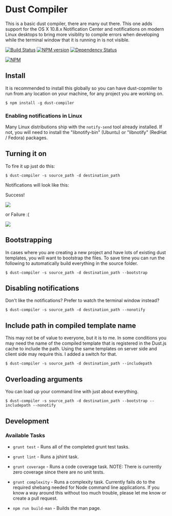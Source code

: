 # Dust Compiler
This is a basic dust compiler, there are many out there. This one adds support
for the OS X 10.8.x Notification Center and notifications on modern Linux
desktops to bring more visiblity to compile errors when developing while the
terminal window that it is running in is not visible.

[![Build Status](https://travis-ci.org/jamsyoung/dust-compiler.png)](https://travis-ci.org/jamsyoung/dust-compiler)
[![NPM version](https://badge.fury.io/js/dust-compiler.png)](http://badge.fury.io/js/dust-compiler)
[![Dependency Status](https://gemnasium.com/jamsyoung/dust-compiler.png)](https://gemnasium.com/jamsyoung/dust-compiler)

[![NPM](https://nodei.co/npm/dust-compiler.png?downloads=true&stars=true)](https://nodei.co/npm/dust-compiler/)


## Install
It is recommended to install this globally so you can have dust-copmiler to run
from any location on your machine, for any project you are working on.

    $ npm install -g dust-compiler


### Enabling notifications in Linux
Many Linux distributions ship with the `notify-send` tool already installed.
If not, you will need to install the "libnotify-bin" (Ubuntu) or "libnotify"
(RedHat / Fedora) packages.


## Turning it on
To fire it up just do this:

    $ dust-compiler -s source_path -d destination_path

Notifications will look like this:

Success!

![](http://new.tinygrab.com/d34460e816c9911aabc9cebaa92ac8c13910a39faa.png)

or Failure :(

![](http://new.tinygrab.com/d34460e8169c9c133481adf8a39126e0a40984b603.png)


## Bootstrapping
In cases where you are creating a new project and have lots of existing dust
templates, you will want to bootstrap the files.  To save time you can run
the following to automatically build everything in the source folder.

    $ dust-compiler -s source_path -d destination_path --bootstrap


## Disabling notifications
Don't like the notifications?  Prefer to watch the terminal window instead?

    $ dust-compiler -s source_path -d destination_path --nonotify


## Include path in compiled template name
This may not be of value to everyone, but it is to me.  In some conditions you
may need the name of the compiled template that is registered in the Dust.js
cache to include the path.  Using the same templates on server side and client
side may require this.  I added a switch for that.

    $ dust-compiler -s source_path -d destination_path --includepath


## Overloading arguments
You can load up your command line with just about everything.

    $ dust-compiler -s source_path -d destination_path --bootstrap --includepath --nonotify


## Development

### Available Tasks

- `grunt test` - Runs all of the completed grunt test tasks.

- `grunt lint` - Runs a jshint task.

- `grunt coverage` - Runs a code coverage task.  NOTE: There is currently zero
  coverage since there are no unit tests.

- `grunt complexity` - Runs a complexity task.  Currently fails do to the
  required shebang needed for Node command line applications.  If you know a way
  around this without too much trouble, please let me know or create a pull
  request.

- `npm run build-man` - Builds the man page.
